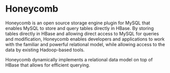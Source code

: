 Honeycomb
=========

Honeycomb is an open source storage engine plugin for MySQL that enables MySQL 
to store and query tables directly in HBase. By storing tables directly in HBase 
and allowing direct access to MySQL for queries and modification, Honeycomb enables 
developers and applications to work with the familiar and powerful relational model, 
while allowing access to the data by existing Hadoop-based tools. 

Honeycomb dynamically implements a relational data model on top of HBase that 
allows for efficient querying.
